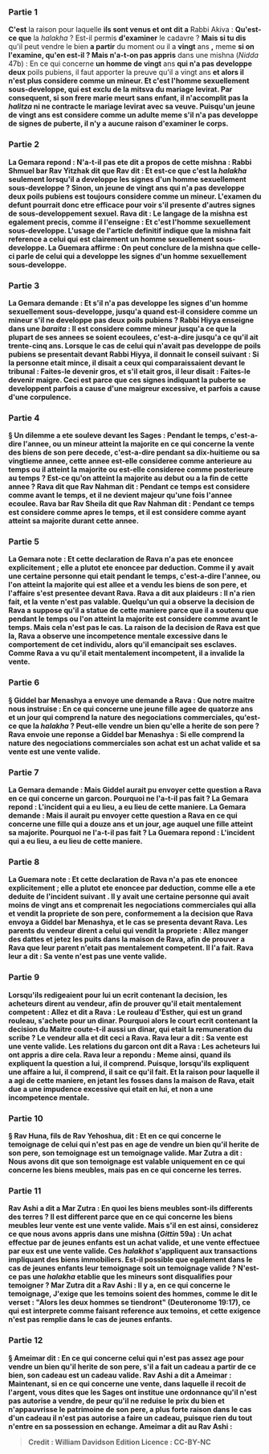 
### Partie 1
<b>C'est</b> la raison pour laquelle <b>ils sont venus et ont dit a</b> Rabbi Akiva : <b>Qu'est-ce que</b> la <i>halakha</i> ? Est-il permis <b>d'examiner</b> le cadavre ? <b>Mais si tu dis</b> qu'il peut vendre le bien <b>a partir</b> du moment ou il a <b>vingt</b> ans <b>,</b> meme <b>si on l'examine, qu'en est-il ? Mais n'a-t-on pas appris</b> dans une mishna (<i>Nidda</i> 47b) : En ce qui concerne <b>un homme de vingt</b> ans</b> <b>qui n'a pas developpe deux</b> poils pubiens, il faut apporter la preuve qu'il a vingt</b> ans <b>et alors il n'est plus considere comme un mineur. <b>Et c'est l'homme sexuellement sous-developpe,</b> qui est exclu de la mitsva du mariage levirat. Par consequent, si son frere marie meurt sans enfant, <b>il n'accomplit pas la <i>halitza</i> ni ne contracte le mariage levirat</b> avec sa veuve. Puisqu'un jeune de vingt ans est considere comme un adulte meme s'il n'a pas developpe de signes de puberte, il n'y a aucune raison d'examiner le corps.

### Partie 2
La Gemara repond : <b>N'a-t-il pas ete dit a propos de cette</b> mishna : <b>Rabbi Shmuel bar Rav Yitzhak dit</b> que <b>Rav dit : Et</b> est-ce <b>que c'est</b> la <i>halakha</i> seulement <b>lorsqu'il a developpe les signes d'un homme sexuellement sous-developpe ?</b> Sinon, un jeune de vingt ans qui n'a pas developpe deux poils pubiens est toujours considere comme un mineur. L'examen du defunt pourrait donc etre efficace pour voir s'il presente d'autres signes de sous-developpement sexuel. <b>Rava dit :</b> Le langage de la mishna <b>est egalement precis, comme il l'enseigne : Et c'est l'homme sexuellement sous-developpe.</b> L'usage de l'article definitif indique que la mishna fait reference a celui qui est clairement un homme sexuellement sous-developpe. La Guemara affirme : On peut <b>conclure de</b> la mishna que celle-ci parle de celui qui a developpe les signes d'un homme sexuellement sous-developpe.

### Partie 3
La Gemara demande : <b>Et s'il n'a pas developpe les signes d'un homme sexuellement sous-developpe, jusqu'a quand</b> est-il considere comme un mineur s'il ne developpe pas deux poils pubiens ? <b>Rabbi Hiyya enseigne</b> dans une <i>baraita</i> : Il est considere comme mineur <b>jusqu'a ce que la plupart de ses annees</b> se soient ecoulees, c'est-a-dire jusqu'a ce qu'il ait trente-cinq ans. <b>Lorsque</b> le cas de celui qui n'avait pas developpe de poils pubiens <b>se presentait devant Rabbi Hiyya,</b> il donnait le conseil suivant : <b>Si</b> la personne etait <b>mince, il</b> <b>disait a</b> ceux qui comparaissaient devant le tribunal : Faites-le <b>devenir gros, et s'il etait gros, il</b> <b>leur disait :</b> Faites-le <b>devenir maigre.</b> Ceci est <b>parce que ces signes</b> indiquant la puberte <b>se developpent parfois a cause</b> d'une <b>maigreur excessive,</b> et <b>parfois a cause d'une corpulence.</b>

### Partie 4
§ <b>Un dilemme a ete souleve devant</b> les Sages : <b>Pendant</b> le <b>temps,</b> c'est-a-dire l'annee, ou un mineur atteint la majorite en ce qui concerne la vente des biens de son pere decede, c'est-a-dire pendant sa dix-huitieme ou sa vingtieme annee, cette annee est-elle consideree <b>comme anterieure</b> au <b>temps</b> ou il atteint la majorite <b>ou</b> est-elle consideree <b>comme posterieure</b> au <b>temps ?</b> Est-ce qu'on atteint la majorite au debut ou a la fin de cette annee ? <b>Rava dit</b> que <b>Rav Nahman dit : Pendant</b> ce <b>temps</b> est considere <b>comme avant</b> le <b>temps,</b> et il ne devient majeur qu'une fois l'annee ecoulee. <b>Rava bar Rav Sheila</b> dit que <b>Rav Nahman dit : Pendant</b> ce <b>temps</b> est considere <b>comme apres</b> le <b>temps,</b> et il est considere comme ayant atteint sa majorite durant cette annee.

### Partie 5
La Gemara note : <b>Et cette</b> declaration <b>de Rava n'a pas ete enoncee explicitement ; elle a plutot ete enoncee par deduction. Comme</b> il y avait <b>une certaine</b> personne qui etait <b>pendant</b> le <b>temps,</b> c'est-a-dire l'annee, ou l'on atteint la majorite <b>qui est allee</b> et a <b>vendu</b> les <b>biens de son pere, et</b> l'affaire <b>s'est presentee devant Rava.</b> Rava a <b>dit aux</b> plaideurs : <b>Il n'a rien fait,</b> et la vente n'est pas valable. <b>Quelqu'un qui a observe</b> la decision de Rava <b>a suppose</b> qu'il a statue de cette maniere <b>parce que</b> il a soutenu <b>que pendant</b> le <b>temps</b> ou l'on atteint la majorite est considere <b>comme avant</b> le <b>temps. Mais</b> cela <b>n'est pas le cas.</b> La raison de la decision de Rava est que <b>la,</b> Rava a <b>observe une incompetence mentale excessive dans</b> le comportement de cet individu, <b>alors qu'il emancipait ses esclaves.</b> Comme Rava a vu qu'il etait mentalement incompetent, il a invalide la vente.

### Partie 6
§ <b>Giddel bar Menashya a envoye</b> une demande <b>a Rava : Que notre maitre nous instruise :</b> En ce qui concerne <b>une jeune fille</b> agee de <b>quatorze ans et un jour</b> qui <b>comprend la nature des negociations commerciales</b>, <b>qu'est-ce que</b> la <i>halakha</i> ? Peut-elle vendre un bien qu'elle a herite de son pere ? Rava <b>envoie</b> une reponse <b>a</b> Giddel bar Menashya : <b>Si elle comprend la nature des negociations commerciales</b> <b>son achat est</b> un <b>achat valide et sa vente est</b> une <b>vente valide.</b>

### Partie 7
La Gemara demande : <b>Mais</b> Giddel <b>aurait pu envoyer</b> cette question <b>a</b> Rava en ce qui concerne <b>un garcon.</b> Pourquoi ne l'a-t-il pas fait ? La Gemara repond : <b>L'incident qui a eu lieu, a eu lieu de cette maniere.</b> La Gemara demande : <b>Mais il aurait pu envoyer</b> cette question <b>a</b> Rava en ce qui concerne <b>une fille</b> qui a <b>douze ans et un jour,</b> age auquel une fille atteint sa majorite. Pourquoi ne l'a-t-il pas fait ? La Guemara repond : <b>L'incident qui a eu lieu, a eu lieu de cette maniere.</b>

### Partie 8
La Guemara note : <b>Et cette</b> declaration <b>de Rava n'a pas ete enoncee explicitement ; elle a plutot ete enoncee par deduction, comme</b> elle a ete deduite de l'incident suivant . Il y avait <b>une certaine</b> personne qui avait <b>moins de vingt</b> ans <b>et comprenait les negociations commerciales <b>qui alla</b> et <b>vendit la propriete de son pere, conformement</b> a la decision que Rava envoya a <b>Giddel bar Menashya,</b> et le cas <b>se presenta devant Rava.</b> Les <b>parents du vendeur dirent a</b> celui qui vendit la propriete : <b>Allez manger des dattes et jetez</b> les <b>puits dans la maison de Rava,</b> afin de prouver a Rava que leur parent n'etait pas mentalement competent. <b>Il l'a fait.</b> Rava <b>leur a dit : Sa vente</b> n'est <b>pas</b> une <b>vente valide.</b>

### Partie 9
<b>Lorsqu'ils redigeaient pour lui un ecrit</b> contenant la decision, <b>les acheteurs dirent au</b> vendeur, afin de prouver qu'il etait mentalement competent : <b>Allez</b> et <b>dit a Rava : Le rouleau d'Esther,</b> qui est un grand rouleau, s'achete <b>pour un dinar.</b> Pourquoi alors <b>le</b> court <b>ecrit</b> contenant la decision du <b>Maitre</b> coute-t-il aussi <b>un dinar,</b> qui etait la remuneration du scribe ? Le vendeur <b>alla</b> et <b>dit</b> ceci <b>a</b> Rava. Rava leur a <b>dit : Sa vente</b> est une <b>vente valide. Les <b>relations du garcon</b> ont dit a</b> Rava : <b>Les acheteurs lui ont appris</b> a dire cela. Rava <b>leur a repondu :</b> Meme ainsi, quand <b>ils expliquent</b> la question <b>a lui, il comprend. Puisque, lorsqu'ils expliquent</b> une affaire <b>a lui, il comprend, il sait</b> ce qu'il fait. <b>Et</b> la raison pour laquelle <b>il a agi</b> de <b>cette</b> maniere, en jetant les fosses dans la maison de Rava, etait due a <b>une impudence excessive qui etait en lui,</b> et non a une incompetence mentale.

### Partie 10
§ <b>Rav Huna, fils de Rav Yehoshua, dit : Et en ce qui concerne</b> le <b>temoignage</b> de celui qui n'est pas en age de vendre un bien qu'il herite de son pere, <b>son temoignage</b> est un <b>temoignage valide. Mar Zutra a dit : Nous avons dit</b> que son temoignage est valable <b>uniquement en ce qui concerne les biens meubles, mais pas en ce qui concerne les terres.</b>

### Partie 11
<b>Rav Ashi a dit a Mar Zutra :</b> En <b>quoi</b> les biens meubles sont-ils differents</b> des terres ? Il est different <b>parce que</b> en ce qui concerne les biens meubles <b>leur vente est</b> une <b>vente valide. Mais s'il en est ainsi,</b> considerez <b>ce que nous avons appris</b> dans une mishna (<i>Gittin</i> 59a) : <b>Un achat</b> effectue <b>par de jeunes enfants</b> est un <b>achat valide, et une vente</b> effectuee par eux est une <b>vente valide.</b> Ces <i>halakhot</i> s'appliquent <b>aux</b> transactions impliquant des <b>biens immobiliers. </b> Est-il possible <b>que egalement</b> dans le cas de jeunes enfants <b>leur temoignage</b> soit un <b>temoignage valide ?</b> N'est-ce pas une <i>halakha</i> etablie que les mineurs sont disqualifies pour temoigner ? Mar Zutra <b>dit a</b> Rav Ashi : <b>Il y a,</b> en ce qui concerne le temoignage, <b>J'exige</b> que les temoins soient des hommes, comme le dit le verset : <b>"Alors les deux hommes se tiendront"</b> (Deuteronome 19:17), ce qui est interprete comme faisant reference aux temoins, <b>et</b> cette exigence n'est <b>pas</b> remplie dans le cas de jeunes enfants.

### Partie 12
§ <b>Ameimar dit :</b> En ce qui concerne celui qui n'est pas assez age pour vendre un bien qu'il herite de son pere, s'il a fait un cadeau a partir de ce bien, <b>son cadeau</b> est un <b>cadeau valide. Rav Ashi a dit a Ameimar : Maintenant, si</b> en ce qui concerne <b>une vente,</b> dans laquelle il recoit de l'argent, vous dites</b> que les Sages ont institue une ordonnance <b>qu'il n'est <b>pas</b> autorise a vendre, <b>de peur qu'il ne reduise</b> le prix du bien et n'appauvrisse le patrimoine de son pere, <b>a plus forte raison</b> dans le cas d'un <b>cadeau</b> il n'est pas autorise a faire un cadeau, <b>puisque rien du tout n'entre en sa</b> possession en echange. Ameimar <b>a dit au</b> Rav Ashi :

>Credit : William Davidson Edition
>Licence : CC-BY-NC